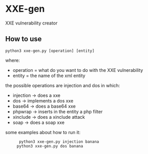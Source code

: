 # XXE-gen
XXE vulnerability creator 

## How to use

`python3 xxe-gen.py [operation] [entity]`

where:
* operation = what do you want to do with the XXE vulnerability
* entity = the name of the xml entity

the possible operations are injection and dos in which:
* injection -> does a xxe 
* dos -> implements a dos xxe
* base64 ->  does a base64 xxe
* phpwrap -> inserts in the entity a php filter
* xinclude -> does a xinclude attack
* soap -> does a soap xxe

some examples about how to run it:
  ```
        python3 xxe-gen.py injection banana
       python3 xxe-gen.py dos banana
  ```
